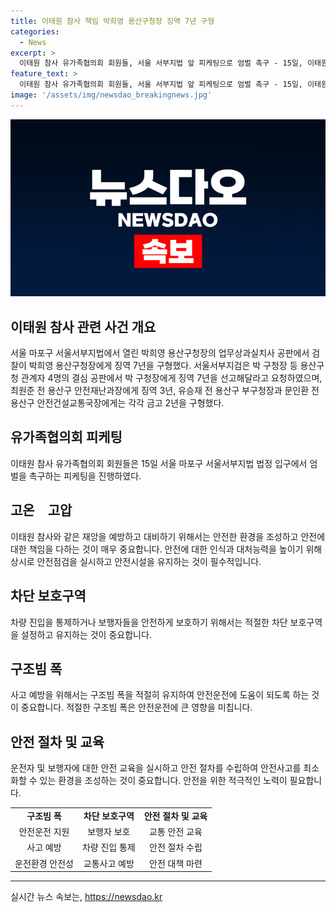 ```yaml
---
title: 이태원 참사 책임 박희영 용산구청장 징역 7년 구형
categories:
  - News
excerpt: >
  이태원 참사 유가족협의회 회원들, 서울 서부지법 앞 피케팅으로 엄벌 촉구 - 15일, 이태원 참사 관련 업무상과실치사 공판에 앞서, 이태원 참사 유가족협의회 회원들이 서울 마포구 서부지법 앞에서 엄벌을 촉구하는 피케팅을 벌이고 있다. 검찰은 박희영 용산구청장에게 징역 7년, 용산구청 관계자들에게도 엄벌을 요청했으며, 구관들은 안전사고를 막기 위한 조치를 소홀히 한 혐의를 받고 있다. 4명에게 엄벌을 요구한 취지를 검찰은 밝혔다.
feature_text: >
  이태원 참사 유가족협의회 회원들, 서울 서부지법 앞 피케팅으로 엄벌 촉구 - 15일, 이태원 참사 관련 업무상과실치사 공판에 앞서, 이태원 참사 유가족협의회 회원들이 서울 마포구 서부지법 앞에서 엄벌을 촉구하는 피케팅을 벌이고 있다. 검찰은 박희영 용산구청장에게 징역 7년, 용산구청 관계자들에게도 엄벌을 요청했으며, 구관들은 안전사고를 막기 위한 조치를 소홀히 한 혐의를 받고 있다. 4명에게 엄벌을 요구한 취지를 검찰은 밝혔다.
image: '/assets/img/newsdao_breakingnews.jpg'
---
```


<p><img src="/assets/img/newsdao_breakingnews.jpg" alt="bookingtag 속보" /></p>

<h2 data-ke-size="size26">이태원 참사 관련 사건 개요</h2>

<p data-ke-size="size16">서울 마포구 서울서부지법에서 열린 박희영 용산구청장의 업무상과실치사 공판에서 검찰이 박희영 용산구청장에게 징역 7년을 구형했다. 서울서부지검은 박 구청장 등 용산구청 관계자 4명의 결심 공판에서 박 구청장에게 징역 7년을 선고해달라고 요청하였으며, 최원준 전 용산구 안전재난과장에게 징역 3년, 유승재 전 용산구 부구청장과 문인환 전 용산구 안전건설교통국장에게는 각각 금고 2년을 구형했다.</p>

<h2 data-ke-size="size26">유가족협의회 피케팅</h2>

<p data-ke-size="size16">이태원 참사 유가족협의회 회원들은 15일 서울 마포구 서울서부지법 법정 입구에서 엄벌을 촉구하는 피케팅을 진행하였다.</p>

<h2 data-ke-size="size26">고온&emsp;고압</h2>

<p data-ke-size="size16">이태원 참사와 같은 재앙을 예방하고 대비하기 위해서는 안전한 환경을 조성하고 안전에 대한 책임을 다하는 것이 매우 중요합니다. 안전에 대한 인식과 대처능력을 높이기 위해 상시로 안전점검을 실시하고 안전시설을 유지하는 것이 필수적입니다.</p>

<h2 data-ke-size="size26">차단 보호구역</h2>

<p data-ke-size="size16">차량 진입을 통제하거나 보행자들을 안전하게 보호하기 위해서는 적절한 차단 보호구역을 설정하고 유지하는 것이 중요합니다.</p>

<h2 data-ke-size="size26">구조빔 폭</h2>

<p data-ke-size="size16">사고 예방을 위해서는 구조빔 폭을 적절히 유지하여 안전운전에 도움이 되도록 하는 것이 중요합니다. 적절한 구조빔 폭은 안전운전에 큰 영향을 미칩니다.</p>

<h2 data-ke-size="size26">안전 절차 및 교육</h2>

<p data-ke-size="size16">운전자 및 보행자에 대한 안전 교육을 실시하고 안전 절차를 수립하여 안전사고를 최소화할 수 있는 환경을 조성하는 것이 중요합니다. 안전을 위한 적극적인 노력이 필요합니다.</p>

<table>
   <tbody>
      <tr>
         <td style="text-align: center; height: 17px;"><b>구조빔 폭</b></td>
         <td style="text-align: center; height: 17px;"><b>차단 보호구역</b></td>
         <td style="text-align: center; height: 17px;"><b>안전 절차 및 교육</b></td>
      </tr>
      <tr>
         <td style="text-align: center;">안전운전 지원</td>
         <td style="text-align: center;">보행자 보호</td>
         <td style="text-align: center;">교통 안전 교육</td>
      </tr>
      <tr>
         <td style="text-align: center;">사고 예방</td>
         <td style="text-align: center;">차량 진입 통제</td>
         <td style="text-align: center;">안전 절차 수립</td>
      </tr>
      <tr>
         <td style="text-align: center;">운전환경 안전성</td>
         <td style="text-align: center;">교통사고 예방</td>
         <td style="text-align: center;">안전 대책 마련</td>
      </tr>
   </tbody>
</table>

<hr>
실시간 뉴스 속보는, <a href="https://newsdao.kr" rel="dofollow">https://newsdao.kr</a>


